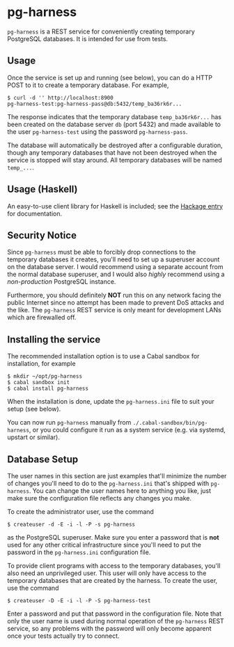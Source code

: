 # pg-harness

`pg-harness` is a REST service for conveniently creating temporary
PostgreSQL databases. It is intended for use from tests.

## Usage

Once the service is set up and running (see below), you can do a HTTP
POST to it to create a temporary database. For example,

```
$ curl -d '' http://localhost:8900
pg-harness-test:pg-harness-pass@db:5432/temp_ba36rk6r...
```

The response indicates that the temporary database
`temp_ba36rk6r...` has been created on the
database server `db` (port 5432) and made available to the user
`pg-harness-test` using the password `pg-harness-pass`.

The database will automatically be destroyed after a configurable
duration, though any temporary databases that have not been destroyed
when the service is stopped will stay around. All temporary databases
will be named `temp_...`.

## Usage (Haskell)

An easy-to-use client library for Haskell is included; see
the [Hackage entry](http://hackage.haskell.org/package/pg-harness-client)
for documentation.

## Security Notice

Since `pg-harness` must be able to forcibly drop connections to the
temporary databases it creates, you'll need to set up a superuser
account on the database server. I would recommend using a separate
account from the normal database superuser, and I would also *highly*
recommend using a *non-production* PostgreSQL instance.

Furthermore, you should definitely **NOT** run this on any network
facing the public Internet since no attempt has been made to prevent
DoS attacks and the like. The `pg-harness` REST service is only meant
for development LANs which are firewalled off.

## Installing the service

The recommended installation option is to use a Cabal sandbox for
installation, for example

```
$ mkdir ~/opt/pg-harness
$ cabal sandbox init
$ cabal install pg-harness
```

When the installation is done, update the `pg-harness.ini` file to
suit your setup (see below).

You can now run `pg-harness` manually from
`./.cabal-sandbox/bin/pg-harness`, or you could configure it run as a
system service (e.g. via systemd, upstart or similar).

## Database Setup

The user names in this section are just examples that'll minimize the
number of changes you'll need to do to the `pg-harness.ini` that's
shipped with `pg-harness`. You can change the user names here to
anything you like, just make sure the configuration file reflects any
changes you make.

To create the administrator user, use the command

```
$ createuser -d -E -i -l -P -s pg-harness
```

as the PostgreSQL superuser. Make sure you enter a password that is
**not** used for any other critical infrastructure since you'll need
to put the password in the `pg-harness.ini` configuration file.

To provide client programs with access to the temporary databases,
you'll also need an unprivileged user. This user will only have access
to the temporary databases that are created by the harness. To create
the user, use the command

```
$ createuser -D -E -i -l -P -S pg-harness-test
```

Enter a password and put that password in the configuration file. Note
that only the user name is used during normal operation of the
`pg-harness` REST service, so any problems with the password will only
become apparent once your tests actually try to connect.
